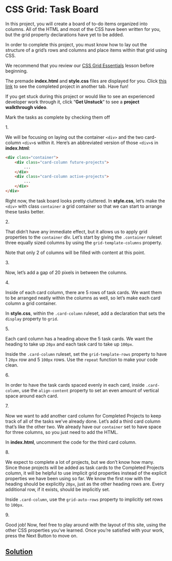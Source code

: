 # CSS Grid: Task Board

In this project, you will create a board of to-do items organized into
columns. All of the HTML and most of the CSS have been written for you,
but the grid property declarations have yet to be added.

In order to complete this project, you must know how to lay out the
structure of a grid’s rows and columns and place items within that grid
using CSS.

We recommend that you review our <a
href="https://www.codecademy.com/courses/learn-intermediate-css/lessons/css-grid-essentials/exercises/introduction-to-grids"
class="e14vpv2g1 gamut-xro1w8-ResetElement-Anchor-AnchorBase e1bhhzie0"
target="_blank">CSS Grid Essentials</a> lesson before beginning.

The premade **index.html** and **style.css** files are displayed for
you. Click <a
href="https://content.codecademy.com/courses/learn-css-grid/project-ii/index.html"
class="e14vpv2g1 gamut-xro1w8-ResetElement-Anchor-AnchorBase e1bhhzie0"
target="_blank" rel="noopener">this link</a> to see the completed
project in another tab. Have fun!

If you get stuck during this project or would like to see an experienced
developer work through it, click “**Get Unstuck**“ to see a **project
walkthrough video**.



Mark the tasks as complete by checking them off

1\.

We will be focusing on laying out the container `<div>` and the two
card-column `<div>`s within it. Here’s an abbreviated version of those
`<div>`s in **index.html**:

``` html
<div class="container">
    <div class="card-column future-projects">
        ...
    </div>
    <div class="card-column active-projects">
        ...
    </div>
</div>
```

Right now, the task board looks pretty cluttered. In **style.css**,
let’s make the `<div>` with class `container` a grid container so that
we can start to arrange these tasks better.

2\.

That didn’t have any immediate effect, but it allows us to apply grid
properties to the `container` div. Let’s start by giving the
`.container` ruleset three equally sized columns by using the
`grid-template-columns` property.

Note that only 2 of columns will be filled with content at this point.

3\.

Now, let’s add a gap of 20 pixels in between the columns.

4\.

Inside of each card column, there are 5 rows of task cards. We want them
to be arranged neatly within the columns as well, so let’s make each
card column a grid container.

In **style.css**, within the `.card-column` ruleset, add a declaration
that sets the `display` property to `grid`.

5\.

Each card column has a heading above the 5 task cards. We want the
heading to take up `20px` and each task card to take up `100px`.

Inside the `.card-column` ruleset, set the `grid-template-rows` property
to have 1 `20px` row and 5 `100px` rows. Use the `repeat` function to
make your code clean.

6\.

In order to have the task cards spaced evenly in each card, inside
`.card-column`, use the `align-content` property to set an even amount
of vertical space around each card.

7\.

Now we want to add another card column for Completed Projects to keep
track of all of the tasks we’ve already done. Let’s add a third card
column that’s like the other two. We already have our `container` set to
have space for three columns, so you just need to add the HTML.

In **index.html**, uncomment the code for the third card column.

8\.

We expect to complete a lot of projects, but we don’t know how many.
Since those projects will be added as task cards to the Completed
Projects column, it will be helpful to use implicit grid properties
instead of the explicit properties we have been using so far. We know
the first row with the heading should be explicitly `20px`, just as the
other heading rows are. Every additional row, if it exists, should be
implicitly set.

Inside `.card-column`, use the `grid-auto-rows` property to implicitly
set rows to `100px`.

9\.

Good job! Now, feel free to play around with the layout of this site,
using the other CSS properties you’ve learned. Once you’re satisfied
with your work, press the Next Button to move on.

## [Solution](https://datttrian.github.io/codecademy/making-a-website-responsive/css-grid-task-board/index.html)
